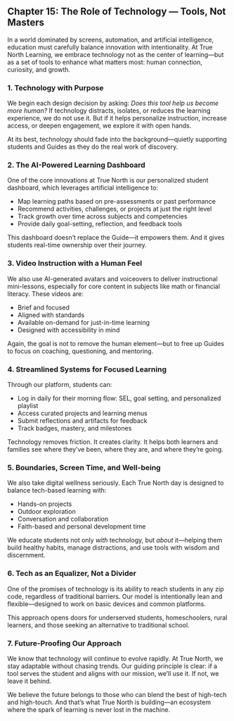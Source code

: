 ## Chapter 15: The Role of Technology — Tools, Not Masters

In a world dominated by screens, automation, and artificial intelligence, education must carefully balance innovation with intentionality. At True North Learning, we embrace technology not as the center of learning—but as a set of tools to enhance what matters most: human connection, curiosity, and growth.

### 1. Technology with Purpose

We begin each design decision by asking: *Does this tool help us become more human?* If technology distracts, isolates, or reduces the learning experience, we do not use it. But if it helps personalize instruction, increase access, or deepen engagement, we explore it with open hands.

At its best, technology should fade into the background—quietly supporting students and Guides as they do the real work of discovery.

### 2. The AI-Powered Learning Dashboard

One of the core innovations at True North is our personalized student dashboard, which leverages artificial intelligence to:

- Map learning paths based on pre-assessments or past performance
- Recommend activities, challenges, or projects at just the right level
- Track growth over time across subjects and competencies
- Provide daily goal-setting, reflection, and feedback tools

This dashboard doesn’t replace the Guide—it empowers them. And it gives students real-time ownership over their journey.

### 3. Video Instruction with a Human Feel

We also use AI-generated avatars and voiceovers to deliver instructional mini-lessons, especially for core content in subjects like math or financial literacy. These videos are:

- Brief and focused
- Aligned with standards
- Available on-demand for just-in-time learning
- Designed with accessibility in mind

Again, the goal is not to remove the human element—but to free up Guides to focus on coaching, questioning, and mentoring.

### 4. Streamlined Systems for Focused Learning

Through our platform, students can:

- Log in daily for their morning flow: SEL, goal setting, and personalized playlist
- Access curated projects and learning menus
- Submit reflections and artifacts for feedback
- Track badges, mastery, and milestones

Technology removes friction. It creates clarity. It helps both learners and families see where they’ve been, where they are, and where they’re going.

### 5. Boundaries, Screen Time, and Well-being

We also take digital wellness seriously. Each True North day is designed to balance tech-based learning with:

- Hands-on projects
- Outdoor exploration
- Conversation and collaboration
- Faith-based and personal development time

We educate students not only *with* technology, but *about* it—helping them build healthy habits, manage distractions, and use tools with wisdom and discernment.

### 6. Tech as an Equalizer, Not a Divider

One of the promises of technology is its ability to reach students in any zip code, regardless of traditional barriers. Our model is intentionally lean and flexible—designed to work on basic devices and common platforms.

This approach opens doors for underserved students, homeschoolers, rural learners, and those seeking an alternative to traditional school.

### 7. Future-Proofing Our Approach

We know that technology will continue to evolve rapidly. At True North, we stay adaptable without chasing trends. Our guiding principle is clear: if a tool serves the student and aligns with our mission, we’ll use it. If not, we leave it behind.

We believe the future belongs to those who can blend the best of high-tech and high-touch. And that’s what True North is building—an ecosystem where the spark of learning is never lost in the machine.

